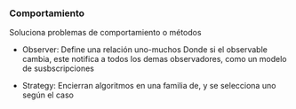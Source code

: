 ### Comportamiento

Soluciona problemas de comportamiento o métodos

* Observer: Define una relación uno-muchos
Donde si el observable cambia, este notifica 
a todos los demas observadores, como un modelo de susbscripciones
 
* Strategy: Encierran algoritmos en una familia de, y se 
selecciona uno según el caso

